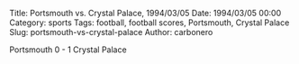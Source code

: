 Title: Portsmouth vs. Crystal Palace, 1994/03/05
Date: 1994/03/05 00:00
Category: sports
Tags: football, football scores, Portsmouth, Crystal Palace
Slug: portsmouth-vs-crystal-palace
Author: carbonero


Portsmouth 0 - 1 Crystal Palace
